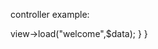 controller example:

<?php if(!defined("8bit")) die("no primarry access!");

class main extends controller{

    public function index()
    {
        $data['name'] = "stinky";
        $this->view->load("welcome",$data);

    }

} 
